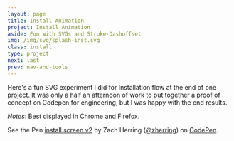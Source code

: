 ```yaml
---
layout: page
title: Install Animation
project: Install Animation
aside: Fun with SVGs and Stroke-Dashoffset
img: /img/svg/splash-inst.svg
class: install
type: project
next: last
prev: nav-and-tools
---
```


Here's a fun SVG experiment I did for Installation flow at the end of one project.  It was only a half an afternoon of work to put together a proof of concept on Codepen for engineering, but I was happy with the end results.

<em>Notes</em>: Best displayed in Chrome and Firefox.

<div markup="0" class="wide codepen">
    <p data-height="734" data-theme-id="light" data-slug-hash="WxrKPj" data-default-tab="result" data-user="zherring" data-embed-version="2" class="codepen">See the Pen <a href="http://codepen.io/zherring/pen/WxrKPj/">install screen v2</a> by Zach Herring (<a href="http://codepen.io/zherring">@zherring</a>) on <a href="http://codepen.io">CodePen</a>.</p>
    <script async src="//assets.codepen.io/assets/embed/ei.js"></script>
</div>
